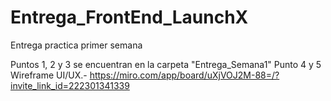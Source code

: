 # Entrega_FrontEnd_LaunchX
Entrega practica primer semana

Puntos 1, 2 y 3 se encuentran en la carpeta "Entrega_Semana1"
Punto 4 y 5 Wireframe UI/UX.- https://miro.com/app/board/uXjVOJ2M-88=/?invite_link_id=222301341339
